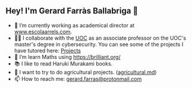 ## Hey! I'm Gerard Farràs Ballabriga 👋

- 🔭 I’m currently working as academical director at www.escolaarrels.com.
- 👨‍🏫 I collaborate with the [UOC](https://www.uoc.edu/ca/estudis/masters/master-universitari-ciberseguretat-privadesa) as an associate professor on the UOC's master's degree in cybersecurity. You can see some of the projects I have tutored here: [Projects](https://openaccess.uoc.edu/browse?type=author&authority=3a61c5e6-7445-428a-a2af-7b3e2870e61d)
- 🌱 I’m learn Maths using https://brilliant.org/
- 📚 I like to read Haruki Murakami books.
- 🌿 I want to try to do agricultural projects. ([agricultural.md](https://github.com/gfarrasb/gfarrasb/blob/main/agricultural.md))
- 📫 How to reach me: gerard.farras@protonmail.com

